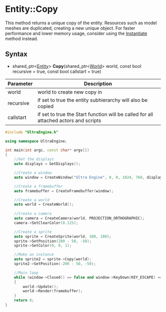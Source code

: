 # Entity::Copy

This method returns a unique copy of the entity. Resources such as model meshes are duplicated, creating a new unique object. For faster performance and lower memory usage, consider using the [Instantiate](Entity_Instantiate.md) method instead.

## Syntax

- shared_ptr<[Entity](Entity.md)\> **Copy**(shared_ptr<[World](World.md)> world, const bool recursive = true, const bool callstart = true)

| Parameter | Description |
| --- | --- |
| world | world to create new copy in | 
| recursive | if set to true the entity subhierarchy will also be copied |
| callstart | if set to true the Start function will be called for all attached actors and scripts |

```c++
#include "UltraEngine.h"

using namespace UltraEngine;

int main(int argc, const char* argv[])
{
    //Get the displays
    auto displays = GetDisplays();

    //Create a window
    auto window = CreateWindow("Ultra Engine", 0, 0, 1024, 768, displays[0], WINDOW_CENTER | WINDOW_TITLEBAR);

    //Create a framebuffer
    auto framebuffer = CreateFramebuffer(window);

    //Create a world
    auto world = CreateWorld();
    
    //Create a camera
    auto camera = CreateCamera(world, PROJECTION_ORTHOGRAPHIC);
    camera->SetClearColor(0.125);

    //Create a sprite
    auto sprite = CreateSprite(world, 100, 100);
    sprite->SetPosition(200 - 50, -50);
    sprite->SetColor(0, 0, 1);

    //Make an instance
    auto sprite2 = sprite->Copy(world);
    sprite2->SetPosition(-200 - 50, -50);

    //Main loop
    while (window->Closed() == false and window->KeyDown(KEY_ESCAPE) == false)
    {
        world->Update();
        world->Render(framebuffer);
    }
    return 0;
}
```
